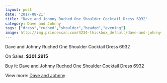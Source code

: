 ```yaml
---
layout: post
date: '2017-08-21'
title: "Dave and Johnny Ruched One Shoulder Cocktail Dress 6932"
category: Dave and Johnny
tags: ["dress","ruched","shoulder","beaded","evening"]
image: http://img.princessan.com/4234-thickbox_default/dave-and-johnny-ruched-one-shoulder-cocktail-dress-6932.jpg
---
```

Dave and Johnny Ruched One Shoulder Cocktail Dress 6932

On Sales: **$301.2915**
<a href="https://www.princessan.com/en/dave-and-johnny/1958-dave-and-johnny-ruched-one-shoulder-cocktail-dress-6932.html"><amp-img layout="responsive" width="600" height="600" src="//img.princessan.com/4234-thickbox_default/dave-and-johnny-ruched-one-shoulder-cocktail-dress-6932.jpg" alt="Dave and Johnny Ruched One Shoulder Cocktail Dress 6932 0" /></a>
<a href="https://www.princessan.com/en/dave-and-johnny/1958-dave-and-johnny-ruched-one-shoulder-cocktail-dress-6932.html"><amp-img layout="responsive" width="600" height="600" src="//img.princessan.com/4235-thickbox_default/dave-and-johnny-ruched-one-shoulder-cocktail-dress-6932.jpg" alt="Dave and Johnny Ruched One Shoulder Cocktail Dress 6932 1" /></a>

Buy it: [Dave and Johnny Ruched One Shoulder Cocktail Dress 6932](https://www.princessan.com/en/dave-and-johnny/1958-dave-and-johnny-ruched-one-shoulder-cocktail-dress-6932.html "Dave and Johnny Ruched One Shoulder Cocktail Dress 6932")

View more: [Dave and Johnny](https://www.princessan.com/en/16-dave-and-johnny "Dave and Johnny")